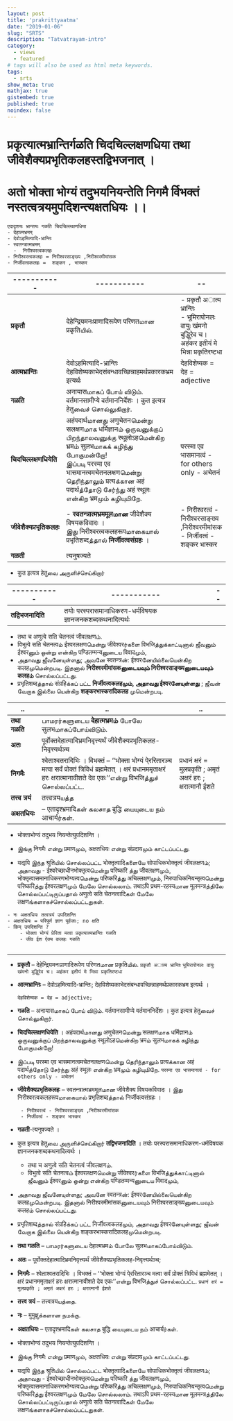 ```yaml
---
layout: post
title: 'prakrittyaatma'
date: "2019-01-06"
slug: "SRTS"
description: "Tatvatrayam-intro"
category: 
  - views
  - featured
# tags will also be used as html meta keywords.
tags:
  - srts
show_meta: true
mathjax: true
gistembed: true
published: true
noindex: false
---
```



# प्रकृत्यात्मभ्रान्तिर्गळति चिदचिल्लक्षणधिया तथा जीवेशैक्यप्रभृतिकलहस्तद्विभजनात् ।
# अतो भोक्ता भोग्यं तदुभयनियन्तेति निगमै र्विभक्तं नस्तत्वत्रयमुपदिशन्त्यक्षतधियः ।।

```
एदादृशयः भ्रान्तयः गळति चिदचिल्लक्षणधिया
- देहात्मभ्रमम्
- देवोऽहमित्यादि-भ्रान्तिः
- स्वतन्त्रात्मभ्रमम्
  -  निरीश्वरत्वकलहः
- निरीश्वरत्वकलहः = निरीश्वरसाङ्ख्य ,निरीश्वरमीमांसक
- निर्जीवत्वकलहः =  शङ्कर , भास्कर
```

| ----------- | ----------- | -- |
| ----------- | ----------- | -- |
| __प्रकृतौ__ | देहेन्द्रियमनःप्राणादिरूपेण परिणतமான प्रकृतिயில்.  | - प्रकृतौ अात्म भ्रान्तिः <br> - भूमिरापोनलः वायुः खंमनो बुद्धुिरेव च। अहंकर इतीयं मे भिन्ना प्रकृतिरष्टधा |
| __आत्मभ्रान्तिः__ | देवोऽहमित्यादि-भ्रान्तिः <br> देहविशेष्यकाभेदसंबन्धावच्छिन्नाहमर्थप्रकारकभ्रम इत्यर्थः | देहविशेष्यक = देह = adjective |
| __गळति__ |  अनायासமாகப் போய் விடும். वर्तमानसामीप्ये वर्तमाननिर्देशः । कुत इत्यत्र हेतुவைச் சொல்லுகிறார்.  | |
| __चिदचिल्लक्षणधियेति__ | अहंपदार्थமானது अणुचेतनமென்று सलक्षणமாக धर्मिज्ञानம் ஒருவனுக்குப் பிறந்தாலவனுக்கு स्थूलोऽहமென்கிற भ्रमம் सुलभமாகக் கழிந்து போகுமன்றோ! <br> இப்படி परस्मा एव भासमानत्वमचेतनलक्षणமென்று தெரிந்தாலும் प्रत्यக்கான अहं पदार्थத்தோடு சேர்ந்து अहं स्थूलः என்கிற भ्रमமும் கழியுமிறே.| परस्मा एव भासमानत्वं - for others only - अचेतनं |
| __जीवेशैक्यप्रभृतिकलहः__ |  - __स्वतन्त्रात्मभ्रममूलமான__ जीवेशैक्य विषयकविवादः । <br>இது निरीश्वरत्वकलहरूपமாகையால் प्रभृतिशब्दத்தால் __निर्जीवत्वसंग्रहः__ ।  | - निरीश्वरत्वं - निरीश्वरसाङ्ख्य ,निरीश्वरमीमांसक <br>  - निर्जीवत्वं - शङ्कर भास्कर|
| __गळती__ | त्यनुषज्यते | | 

- कुत इत्यत्र हेतुவை அருளிச்செய்கிறார்

| ----------- | ----------- | -- |
| ----------- | ----------- | -- |
| __तद्विभजनादिति__ | तयोः परस्परासमानाधिकरण-धर्मविषयक ज्ञानजनकशब्दकथनादित्यर्थः |  |


  - तथा च अणुत्वे सति चेतनत्वं जीवलक्षणம். 
  - विभुत्वे सति चेतनत्वம் ईश्वरलक्षणமென்று जीवेश्वरர்களை विभजिத்துக்காட்டினால் ஜீவனும் ईश्वरனும் ஒன்று என்கிற पण्डितम्मन्यனுடைய विवादமும், 
- அதாவது ஜீவனேயுள்ளது; அவனே स्वतन्त्रன்: ईश्वरனேயில்லையென்கிற कलहமுமென்றபடி. இதனால் __निरीश्वरमीमांसकனுடையவும் निरीश्वरसाङ्ख्यனுடையவும் कलहம்__ சொல்லப்பட்டது. 
- प्रभृतिशब्दத்தால் संग्रहिக்கப் பட்ட __निर्जीवत्वकलहமும், அதாவது ईश्वरனேயுள்ளது__ ; ஜீவன் வேறாக இல்லை யென்கிற __शङ्करभास्करादिकलह__ முமென்றபடி. 

| .. | .. | .. |
| ---- | ---- | -- |
| __तथा गळति__ | பாமரர்களுடைய __देहात्मभ्रमம்__ போலே सुलभமாகப்போய்விடும்.  |  |
| __अतः__ |पूर्वोक्तदेहात्मादिभ्रमनिवृत्त्यर्थं जीवेशैक्यप्रभृतिकलह-निवृत्त्यर्थञ्च | |
| __निगमैः__ | श्वेताश्वतरादिभिः । विभक्तं – ‘‘भोक्ता भोग्यं पे्ररितारञ्च मत्वा सर्वं प्रोक्तं त्रिविधं ब्रह्ममेतत् । क्षरं प्रधानममृताक्षरं हरः क्षरात्मानावीशते देव एकः’’என்று विभजिத்துச் சொல்லப்பட்ட.  | प्रधानं क्षरं = मुलप्रकृति ; अमृतं अक्षरं हरः ; क्षरात्मानौ ईशते|
| __तत्त्व त्रयं__ | तत्त्वत्रयயத்த||
| __अक्षतधियः__ | – एतादृश्भ्रमादिகள் கலசாத बुद्धि யையுடைய நம் आचार्यர்கள். | |


- भोक्ताभोग्यं तदुभय नियन्तेत्युपदिशन्ति । 

- இங்கு निगमैः என்று प्रमाणமும், अक्षतधियः என்று संप्रदायமும் காட்டப்பட்டது. 

- यद्यपि இந்த श्रुतिயில் சொல்லப்பட்ட भोक्तृत्वादिகளையே सोपाधिकभोक्तृत्वं जीवलक्षणம்; அதாவது - ईश्वरेच्छाधीनभोक्तृत्वமென்று परिष्करि த்து जीवलक्षणமும், भोक्तृत्वासमानाधिकरणभोग्यत्वமென்று परिष्करिத்து अचिल्लक्षणமும், निरुपाधिकनियन्तृत्वமென்று परिष्करिத்து ईश्वरलक्षणமும் மேலே சொல்லலாம். तथाऽपि प्रथम-रहस्यமான मूलमन्त्रத்திலே சொல்லப்பட்டிருப்பதால் अणुत्वे सति चेतनत्वादिகள் மேலே लक्षणங்களாகச்சொல்லப்பட்டதுகள்.



```
- नः अक्षतधियः तत्वत्रयं उपदिशन्ति
- अक्षतधियः = परिपूर्ण ज्ञान पूर्वजाः; no क्षति 
- किम् उपदिशन्ति ?
    - भोक्ता भोग्यं प्रेरिता मत्वा प्रकृत्यात्मभ्रान्तिः गळति
    - जीव ईश ऐक्य कलहः गळति
                 
```


---

- __प्रकृतौ__ – देहेन्द्रियमनःप्राणादिरूपेण परिणतமான प्रकृतिயில். 
    ``प्रकृतौ अात्म भ्रान्तिः``
    ``भूमिरापोनलः वायुः खंमनो बुद्धुिरेव च। अहंकर इतीयं मे भिन्ना प्रकृतिरष्टधा``
  
- __आत्मभ्रान्तिः__ – देवोऽहमित्यादि-भ्रान्तिः; देहविशेष्यकाभेदसंबन्धावच्छिन्नाहमर्थप्रकारकभ्रम इत्यर्थः । 
  
    ``देहविशेष्यक = देह = adjective;   ``
  
- __गळति__ – अनायासமாகப் போய் விடும். वर्तमानसामीप्ये वर्तमाननिर्देशः । कुत इत्यत्र हेतुவைச் சொல்லுகிறார். 

- __चिदचिल्लक्षणधियेति__ । अहंपदार्थமானது अणुचेतनமென்று सलक्षणமாக धर्मिज्ञानம் ஒருவனுக்குப் பிறந்தாலவனுக்கு स्थूलोऽहமென்கிற भ्रमம் सुलभமாகக் கழிந்து போகுமன்றோ! 

- இப்படி परस्मा एव भासमानत्वमचेतनलक्षणமென்று தெரிந்தாலும் प्रत्यக்கான अहं पदार्थத்தோடு சேர்ந்து अहं स्थूलः என்கிற भ्रमமும் கழியுமிறே. 
    ``परस्मा एव भासमानत्वं - for others only - अचेतनं ``
    
- __जीवेशैक्यप्रभृतिकलहः__ – स्वतन्त्रात्मभ्रममूलமான जीवेशैक्य विषयकविवादः । இது निरीश्वरत्वकलहरूपமாகையால் प्रभृतिशब्दத்தால் निर्जीवत्वसंग्रहः । 
   ```
    - निरीश्वरत्वं - निरीश्वरसाङ्ख्य ,निरीश्वरमीमांसक
    - निर्जीवत्वं - शङ्कर भास्कर
   ```
   
- __गळती__-त्यनुषज्यते । 

- कुत इत्यत्र हेतुவை அருளிச்செய்கிறார் __तद्विभजनादिति__ । तयोः परस्परासमानाधिकरण-धर्मविषयक ज्ञानजनकशब्दकथनादित्यर्थः । 

  - तथा च अणुत्वे सति चेतनत्वं जीवलक्षणம். 
  - विभुत्वे सति चेतनत्वம் ईश्वरलक्षणமென்று जीवेश्वरர்களை विभजिத்துக்காட்டினால் ஜீவனும் ईश्वरனும் ஒன்று என்கிற पण्डितम्मन्यனுடைய विवादமும், 
- அதாவது ஜீவனேயுள்ளது; அவனே स्वतन्त्रன்: ईश्वरனேயில்லையென்கிற कलहமுமென்றபடி. இதனால் निरीश्वरमीमांसकனுடையவும் निरीश्वरसाङ्ख्यனுடையவும் कलहம் சொல்லப்பட்டது. 

- प्रभृतिशब्दத்தால் संग्रहिக்கப் பட்ட निर्जीवत्वकलहமும், அதாவது ईश्वरனேயுள்ளது; ஜீவன் வேறாக இல்லை யென்கிற शङ्करभास्करादिकलहமுமென்றபடி. 

- __तथा गळति__ – பாமரர்களுடைய देहात्मभ्रमம் போலே सुलभமாகப்போய்விடும். 

- __अतः__ – पूर्वोक्तदेहात्मादिभ्रमनिवृत्त्यर्थं जीवेशैक्यप्रभृतिकलह-निवृत्त्यर्थञ्च; 

- __निगमैः__ – श्वेताश्वतरादिभिः । विभक्तं – ‘‘भोक्ता भोग्यं पे्ररितारञ्च मत्वा सर्वं प्रोक्तं त्रिविधं ब्रह्ममेतत् । क्षरं प्रधानममृताक्षरं हरः क्षरात्मानावीशते देव एकः’’என்று विभजिத்துச் சொல்லப்பட்ட. 
  ``प्रधानं क्षरं = मुलप्रकृति ; अमृतं अक्षरं हरः ; क्षरात्मानौ ईशते``
  
- __तत्त्व त्रयं__ – तत्त्वत्रयயத்தை. 

- __नः__ – मुमुक्षुக்களான நமக்கு. 

- __अक्षतधियः__ – एतादृश्भ्रमादिகள் கலசாத बुद्धि யையுடைய நம் आचार्यர்கள். 

- भोक्ताभोग्यं तदुभय नियन्तेत्युपदिशन्ति । 

- இங்கு निगमैः என்று प्रमाणமும், अक्षतधियः என்று संप्रदायமும் காட்டப்பட்டது. 

- यद्यपि இந்த श्रुतिயில் சொல்லப்பட்ட भोक्तृत्वादिகளையே सोपाधिकभोक्तृत्वं जीवलक्षणம்; அதாவது - ईश्वरेच्छाधीनभोक्तृत्वமென்று परिष्करि த்து जीवलक्षणமும், भोक्तृत्वासमानाधिकरणभोग्यत्वமென்று परिष्करिத்து अचिल्लक्षणமும், निरुपाधिकनियन्तृत्वமென்று परिष्करिத்து ईश्वरलक्षणமும் மேலே சொல்லலாம். तथाऽपि प्रथम-रहस्यமான मूलमन्त्रத்திலே சொல்லப்பட்டிருப்பதால் अणुत्वे सति चेतनत्वादिகள் மேலே लक्षणங்களாகச்சொல்லப்பட்டதுகள்.



